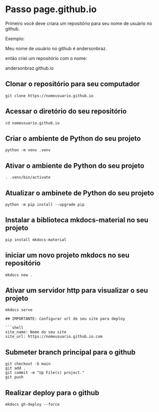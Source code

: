 # Passo page.github.io

Primeiro você deve criara um repositório para seu nome de usuário no github.

Exemplo:

Meu nome de usuário no github é andersonbraz.

então criei um repositório com o nome:

andersonbraz.github.io


## Clonar o repositório para seu computador

```shell
git clone https://nomeusuario.github.io
```

## Acessar o diretório do seu repositório

```shell
cd nomeusuario.github.io
```

## Criar o ambiente de Python do seu projeto

```shell
python -m venv .venv
```

## Ativar o ambiente de Python do seu projeto

```shell
. .venv/bin/activate
```

## Atualizar o ambinete de Python do seu projeto

```shell
python -m pip install --upgrade pip
```

## Instalar a biblioteca mkdocs-material no seu projeto

```shell
pip install mkdocs-material
```

## iniciar um novo projeto mkdocs no seu repositório

```shell
mkdocs new .
```

## Ativar um servidor http para visualizar o seu projeto 

```shell
mkdocs serve

## IMPORTANTE: Configurar url do seu site para deploy

```shell
site_name: Nome do seu site
site_url: https://nomeusuario.github.io.com
```

## Submeter branch principal para o github

```shell
git checkout -b main
git add .
git commit -m "Up File(s) project."
git push
```

## Realizar deploy para o github

```shell
mkdocs gh-deploy --force
```